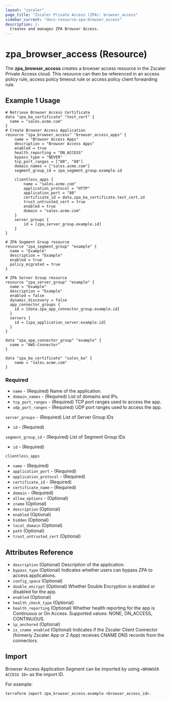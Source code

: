 ```yaml
---
layout: "zscaler"
page_title: "Zscaler Private Access (ZPA): browser_access"
sidebar_current: "docs-resource-zpa-browser_access"
description: |-
  Creates and manages ZPA Browser Access.
---
```


# zpa_browser_access (Resource)

The **zpa_browser_access** creates a browser access resource in the Zscaler Private Access cloud. This resource can then be referenced in an access policy rule, access policy timeout rule or access policy client forwarding rule.

## Example 1 Usage

```hcl
# Retrieve Browser Access Certificate
data "zpa_ba_certificate" "test_cert" {
  name = "sales.acme.com"
}
# Create Browser Access Application
resource "zpa_browser_access" "browser_access_apps" {
    name = "Browser Access Apps"
    description = "Browser Access Apps"
    enabled = true
    health_reporting = "ON_ACCESS"
    bypass_type = "NEVER"
    tcp_port_ranges = ["80", "80"]
    domain_names = ["sales.acme.com"]
    segment_group_id = zpa_segment_group.example.id

    clientless_apps {
        name = "sales.acme.com"
        application_protocol = "HTTP"
        application_port = "80"
        certificate_id = data.zpa_ba_certificate.test_cert.id
        trust_untrusted_cert = true
        enabled = true
        domain = "sales.acme.com"
    }
    server_groups {
        id = [zpa_server_group.example.id]
    }
}
```

```hcl
# ZPA Segment Group resource
resource "zpa_segment_group" "example" {
  name = "Example"
  description = "Example"
  enabled = true
  policy_migrated = true
}
```

```hcl
# ZPA Server Group resource
resource "zpa_server_group" "example" {
  name = "Example"
  description = "Example"
  enabled = false
  dynamic_discovery = false
  app_connector_groups {
    id = [data.zpa_app_connector_group.example.id]
  }
  servers {
    id = [zpa_application_server.example.id]
  }
}
```

```hcl
data "zpa_app_connector_group" "example" {
  name = "AWS-Connector"
}

data "zpa_ba_certificate" "sales_ba" {
    name = "sales.acme.com"
}

```

### Required

* `name` - (Required) Name of the application.
* `domain_names` - (Required) List of domains and IPs.
* `tcp_port_ranges` - (Required) TCP port ranges used to access the app.
* `udp_port_ranges` - (Required) UDP port ranges used to access the app.

`server_groups` - (Required) List of Server Group IDs

* `id` - (Required)

`segment_group_id` - (Required) List of Segment Group IDs

* `id` - (Required)

`clientless_apps`

* `name` - (Required)
* `application_port` - (Required)
* `application_protocol` - (Required)
* `certificate_id` - (Required)
* `certificate_name` - (Required)
* `domain` - (Required)
* `allow_options` - (Optional)
* `cname` (Optional)
* `description` (Optional)
* `enabled` (Optional)
* `hidden` (Optional)
* `local_domain` (Optional)
* `path` (Optional)
* `trust_untrusted_cert` (Optional)

## Attributes Reference

* `description` (Optional) Description of the application.
* `bypass_type` (Optional) Indicates whether users can bypass ZPA to access applications.
* `config_space` (Optional)
* `double_encrypt` (Optional) Whether Double Encryption is enabled or disabled for the app.
* `enabled` (Optional)
* `health_check_type` (Optional)
* `health_reporting` (Optional) Whether health reporting for the app is Continuous or On Access. Supported values: NONE, ON_ACCESS, CONTINUOUS.
* `ip_anchored` (Optional)
* `is_cname_enabled` (Optional) Indicates if the Zscaler Client Connector (formerly Zscaler App or Z App) receives CNAME DNS records from the connectors.

## Import

Browser Access Application Segment can be imported by using `<BROWSER ACCESS ID>` as the import ID.

For example:

```shell
terraform import zpa_browser_access.example <browser_access_id>.
```
